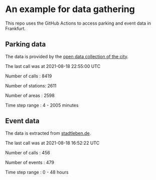 # An example for data gathering

This repo uses the GitHub Actions to access parking and event data in Frankfurt.

## Parking data
The data is provided by the [open data collection of the city](https://www.offenedaten.frankfurt.de/).

The last call was at 2021-08-18 22:55:00 UTC

Number of calls   : 8419

Number of stations: 2611

Number of areas   : 2598

Time step range   :    4 - 2005 minutes


## Event data
The data is extracted from [stadtleben.de](https://stadtleben.de/frankfurt/).

The last call was at 2021-08-18 16:52:22 UTC

Number of calls   : 456

Number of events  : 479

Time step range   :   0 -  48 hours

